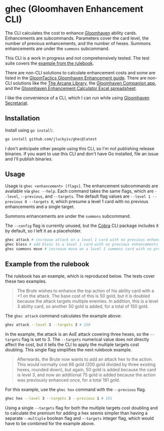 # ghec (Gloomhaven Enhancement CLI)

The CLI calculates the cost to enhance
[Gloomhaven](https://cephalofair.com/pages/gloomhaven)
ability cards.
Enhancements are subcommands. Parameters cover the card level,
the number of previous enhancements, and the number of hexes.
Summons enhancements are under the `summons` subcommand.

This CLI is a work in progress and not comprehensively tested.
The test suite covers the [example from the rulebook](#example-from-the-rulebook).

There are non-CLI solutions to calculate enhancement costs and some are
listed in the
[GloomTactics Gloomhaven Enhancement guide](https://gloomtactics.blogspot.com/2020/08/gloomhaven-enhancement-guide.html).
There are non-CLI solutions like
the [The Arcane Library](https://ninjawithkillmoon.github.io/utilities/enhancementCalculator),
the [Gloomhaven Companion app](https://play.google.com/store/apps/details?id=tomkatcreative.gloomhavenenhancementcalc&pli=1),
and the [Gloomhaven Enhancement Calculator Excel spreadsheet](https://boardgamegeek.com/filepage/145329/enhancement-calculator).

I like the convenience of a CLI, which I can run while using
[Gloomhaven Secretariat](https://ghs.champonthis.de/).

## Installation

Install using `go install`:

```sh
go install github.com/jluckyiv/ghec@latest
```

I don't anticipate other people using this CLI, so I'm not publishing
release binaries. If you want to use this CLI and don't have Go installed,
file an issue and I'll publish binaries.

## Usage

Usage is `ghec <enhancement> [flags]`. The enhancement subcommands are
available via `ghec --help`. Each command takes the same flags, which are
`--level`, `--previous`, and `--targets`. The default flag values are
`--level 1 --previous 0 --targets 0`,
which presume a level 1 card with no previous enhancements and a single target.

Summons enhancements are under the `summons` subcommand.

The `--config` flag is currently unused, but the [Cobra](https://cobra.dev/) CLI
package includes it by default, so I left it as a placeholder.

```sh
ghec attack # increase attack on a level 1 card with no previous enhancements
ghec bless # add bless to a level 1 card with no previous enhancements
ghec summons move # increase move on a level 1 summons card with no previous enhancements
```

## Example from the rulebook

The rulebook has an example, which is reproduced below. The tests cover
these two examples.

> The Brute wishes to enhance the top action of his ability card with a +1 on
> the attack. The base cost of this is 50 gold, but it is doubled because
> the attack targets multiple enemies. In addition, this is a level 3 ability
> card, so another 50 gold is added, for a total of 150 gold.

The `ghec attack` command calculates the example above:

```sh
ghec attack --level 3 --targets 3 # 150
```

In the example, the attack is an AoE attack covering three hexes, so the
`--targets` flag is set to 3. The `--targets` numerical value does not
directly affect the cost, but it tells the CLI to apply the multiple targets
cost doubling. This single flag simplifies the next rulebook example.

> Afterwards, the Brute now wants to add an attack hex to the action. This
> would normally cost 66 gold (200 gold divided by three existing hexes,
> rounded down), but again, 50 gold is added because the card is level 3, and
> now an additional 75 gold is added because the action was previously
> enhanced once, for a total 191 gold.

For this example, use the `ghec hex` command with the `--previous` flag.

```sh
ghec hex --level 3 --targets 3 --previous 1 # 191
```

Using a single `--targets` flag for both the multiple targets cost doubling
and to calculate the premium for adding a hex seems simpler than having a separate
`--multiple` boolean flag and `--targets` integer flag, which would have to be
combined for the example above.

